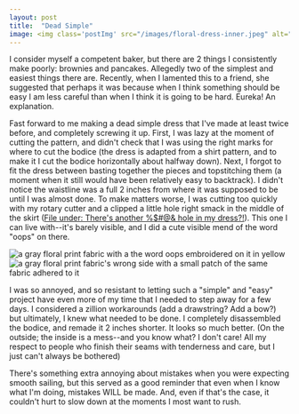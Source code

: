 ```yaml
---
layout: post
title:  "Dead Simple"
image: <img class='postImg' src="/images/floral-dress-inner.jpeg" alt="an inner seam of a dress with many lines of yellow stitching criss crossing each other"/>
---
```


I consider myself a competent baker, but there are 2 things I consistently make poorly: brownies and pancakes. Allegedly two of the simplest and easiest things there are. Recently, when I lamented this to a friend, she suggested that perhaps it was because when I think something should be easy I am less careful than when I think it is going to be hard. Eureka! An explanation. 

Fast forward to me making a dead simple dress that I've made at least twice before, and completely screwing it up. First, I was lazy at the moment of cutting the pattern, and didn't check that I was using the right marks for where to cut the bodice (the dress is adapted from a shirt pattern, and to make it I cut the bodice horizontally about halfway down). Next, I forgot to fit the dress between basting together the pieces and topstitching them (a moment when it still would have been relatively easy to backtrack). I didn't notice the waistline was a full 2 inches from where it was supposed to be until I was almost done. To make matters worse, I was cutting too quickly with my rotary cutter and a clipped a little hole right smack in the middle of the skirt ([File under: There's another %$#@& hole in my dress?!](https://jolly-euler-5e7006.netlify.com/2018/09/26/theres-a-hole-in-my-dress.html)). This one I can live with--it's barely visible, and I did a cute visible mend of the word "oops" on there. 

<img class='internalPostImg' src="/images/oopsdress.jpg" alt="a gray floral print fabric with a the word oops embroidered on it in yellow"/> 
<img class='internalPostImg' src="/images/floral-dress-patch.jpeg" alt="a gray floral print fabric's wrong side with a small patch of the same fabric adhered to it"/>

I was so annoyed, and so resistant to letting such a "simple" and "easy" project have even more of my time that I needed to step away for a few days. I considered a zillion workarounds (add a drawstring? Add a bow?) but ultimately, I knew what needed to be done. I completely disassembled the bodice, and remade it 2 inches shorter. It looks so much better. (On the outside; the inside is a mess--and you know what? I don't care! All my respect to people who finish their seams with tenderness and care, but I just can't always be bothered) 

There's something extra annoying about mistakes when you were expecting smooth sailing, but this served as a good reminder that even when I know what I'm doing, mistakes WILL be made. And, even if that's the case, it couldn't hurt to slow down at the moments I most want to rush. 







